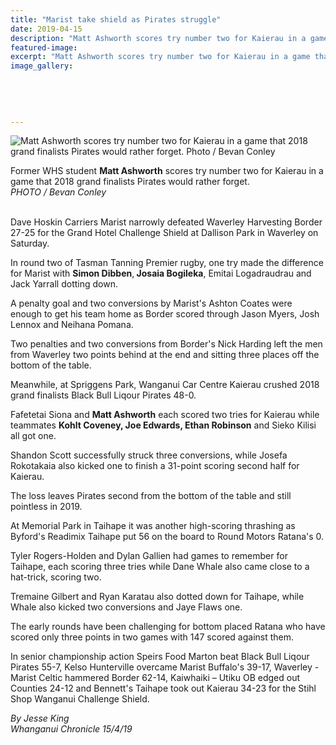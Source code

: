 ```yaml
---
title: "Marist take shield as Pirates struggle"
date: 2019-04-15
description: "Matt Ashworth scores try number two for Kaierau in a game that 2018 grand finalists Pirates would rather forget..."
featured-image: 
excerpt: "Matt Ashworth scores try number two for Kaierau in a game that 2018 grand finalists Pirates would rather forget."
image_gallery:
	
	
	
	
	
---
```


<p><img src="https://www.nzherald.co.nz/resizer/BByNi58mWmYsMKAW_mHUxurwvW8=/620x349/smart/filters:quality(70)/arc-anglerfish-syd-prod-nzme.s3.amazonaws.com/public/BZ44ZPQHVREPRDHCR6NUU43BEY.jpg" alt="Matt Ashworth scores try number two for Kaierau in a game that 2018 grand finalists Pirates would rather forget. Photo / Bevan Conley" /></p>
<p><span>Former WHS student <strong>Matt Ashworth</strong> scores try number two for Kaierau in a game that 2018 grand finalists Pirates would rather forget.&nbsp;<br /></span><em>PHOTO / Bevan Conley</em></p>
<p class="element element-paragraph"><br />Dave Hoskin Carriers Marist narrowly defeated Waverley Harvesting Border 27-25 for the Grand Hotel Challenge Shield at Dallison Park in Waverley on Saturday.</p>
<p class="element element-paragraph">In round two of Tasman Tanning Premier rugby, one try made the difference for Marist with <strong>Simon Dibben</strong>,<strong> Josaia Bogileka</strong>, Emitai Logadraudrau and Jack Yarrall dotting down.</p>
<p class="element element-paragraph">A penalty goal and two conversions by Marist's Ashton Coates were enough to get his team home as Border scored through Jason Myers, Josh Lennox and Neihana Pomana.</p>
<p class="element element-paragraph">Two penalties and two conversions from Border's Nick Harding left the men from Waverley two points behind at the end and sitting three places off the bottom of the table.</p>
<p class="element element-paragraph">Meanwhile, at Spriggens Park, Wanganui Car Centre Kaierau crushed 2018 grand finalists Black Bull Liqour Pirates 48-0.</p>
<p class="element element-paragraph">Fafetetai Siona and <strong>Matt Ashworth</strong> each scored two tries for Kaierau while teammates <strong>Kohlt Coveney, Joe Edwards, Ethan Robinson</strong> and Sieko Kilisi all got one.</p>
<p class="element element-paragraph">Shandon Scott successfully struck three conversions, while Josefa Rokotakaia also kicked one to finish a 31-point scoring second half for Kaierau.</p>
<p class="element element-paragraph">The loss leaves Pirates second from the bottom of the table and still pointless in 2019.</p>
<p class="element element-paragraph">At Memorial Park in Taihape it was another high-scoring thrashing as Byford's Readimix Taihape put 56 on the board to Round Motors Ratana's 0.</p>
<p class="element element-paragraph">Tyler Rogers-Holden and Dylan Gallien had games to remember for Taihape, each scoring three tries while Dane Whale also came close to a hat-trick, scoring two.</p>
<p class="element element-paragraph">Tremaine Gilbert and Ryan Karatau also dotted down for Taihape, while Whale also kicked two conversions and Jaye Flaws one.</p>
<p class="element element-paragraph">The early rounds have been challenging for bottom placed Ratana who have scored only three points in two games with 147 scored against them.</p>
<p class="element element-paragraph">In senior championship action Speirs Food Marton beat Black Bull Liqour Pirates 55-7, Kelso Hunterville overcame Marist Buffalo's 39-17, Waverley - Marist Celtic hammered Border 62-14, Kaiwhaiki &ndash; Utiku OB edged out Counties 24-12 and Bennett's Taihape took out Kaierau 34-23 for the Stihl Shop Wanganui Challenge Shield.</p>
<p class="element element-paragraph"><em>By Jesse King</em><br /><em>Whanganui Chronicle 15/4/19</em></p>

